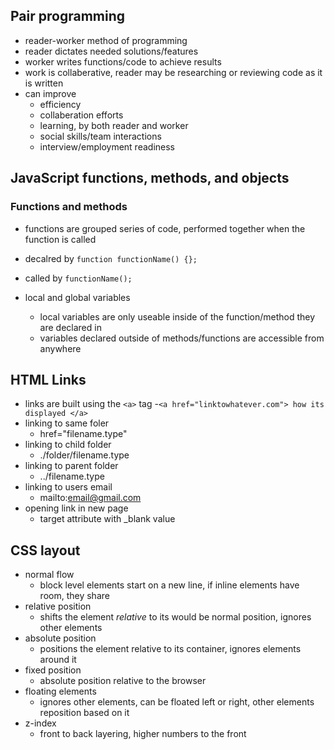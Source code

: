 ## Pair programming

- reader-worker method of programming
- reader dictates needed solutions/features
- worker writes functions/code to achieve results
- work is collaberative, reader may be researching or reviewing code as it is written
- can improve
  - efficiency
  - collaberation efforts
  - learning, by both reader and worker
  - social skills/team interactions
  - interview/employment readiness

## JavaScript functions, methods, and objects

### Functions and methods

- functions are grouped series of code, performed together when the function is called
- decalred by `function functionName() {};`
- called by `functionName();`

- local and global variables
  - local variables are only useable inside of the function/method they are declared in
  - variables declared outside of methods/functions are accessible from anywhere

## HTML Links

- links are built using the `<a>` tag
-`<a href="linktowhatever.com"> how its displayed </a>`
- linking to same foler
  - href="filename.type"
- linking to child folder
  - ./folder/filename.type
- linking to parent folder
  - ../filename.type
- linking to users email
  - mailto:email@gmail.com
- opening link in new page
  - target attribute with _blank value

## CSS layout

- normal flow
  - block level elements start on a new line, if inline elements have room, they share
- relative position
  - shifts the element *relative* to its would be normal position, ignores other elements
- absolute position
  - positions the element relative to its container, ignores elements around it
- fixed position
  - absolute position relative to the browser
- floating elements
  - ignores other elements, can be floated left or right, other elements reposition based on it
- z-index
  - front to back layering, higher numbers to the front